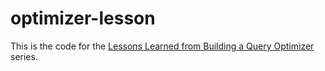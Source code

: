 # optimizer-lesson

This is the code for the [Lessons Learned from Building a Query Optimizer](https://www.skyzh.dev/tags/optimizer-lesson/) series.
